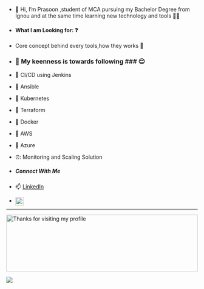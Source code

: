 - 👋 Hi, I’m Prasoon ,student of MCA pursuing my Bachelor Degree from Ignou and at the same time learning new technology and tools :technologist:
- #### What I am Looking for: :question: ####
- Core concept behind every tools,how they works :milky_way:
- ### 👀 My keenness is towards following ### :relieved:
- :dart: CI/CD using Jenkins 
- :balloon:  Ansible
- :santa: Kubernetes
-  :tada: Terraform
-  :man_dancing: Docker
- :gift: AWS
- :pill: Azure
- ⏰: Monitoring and Scaling Solution

 
- #####  Connect With Me #####

-   📫 [LinkedIn](https://www.linkedin.com/in/prasoon-mishra-baaa41186) 
- [<img align="left" alt="Prasoon Mishra | LinkedIn" width="22px" src="https://cdn.jsdelivr.net/npm/simple-icons@v3/icons/linkedin.svg" />][LinkedIn]


 [LinkedIn]: https://www.linkedin.com/in/prasoon-mishra-baaa41186
---
<img height="150" alt="Thanks for visiting my profile" width="100%" src="https://raw.githubusercontent.com/BrunnerLivio/brunnerlivio/master/images/marquee.svg" />

![](https://komarev.com/ghpvc/?username=bcamishrapr&label=PROFILE+VIEWS)




